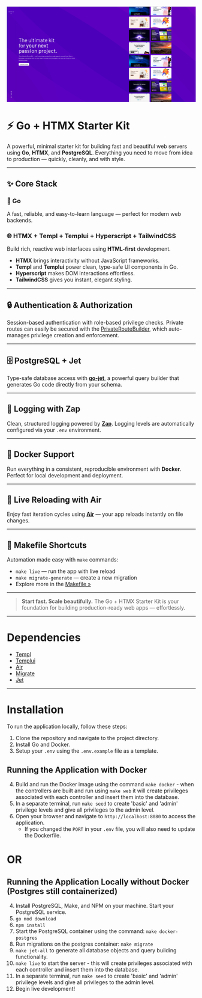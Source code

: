 ![webpage](https://github.com/carsonkrueger/go-htmx-starter/blob/main/webpage.png)

# ⚡ Go + HTMX Starter Kit

A powerful, minimal starter kit for building fast and beautiful web servers using **Go**, **HTMX**, and **PostgreSQL**.
Everything you need to move from idea to production — quickly, cleanly, and with style.

---

## ✨ Core Stack

### 🐹 Go
A fast, reliable, and easy-to-learn language — perfect for modern web backends.

### 🌐 HTMX + Templ + Templui + Hyperscript + TailwindCSS
Build rich, reactive web interfaces using **HTML-first** development.
- **HTMX** brings interactivity without JavaScript frameworks.
- **Templ** and **Templui** power clean, type-safe UI components in Go.
- **Hyperscript** makes DOM interactions effortless.
- **TailwindCSS** gives you instant, elegant styling.

---

## 🔒 Authentication & Authorization
Session-based authentication with role-based privilege checks.
Private routes can easily be secured with the [PrivateRouteBuilder](https://github.com/carsonkrueger/go-htmx-starter/blob/main/internal/builders/router.go), which auto-manages privilege creation and enforcement.

---

## 🗄️ PostgreSQL + Jet
Type-safe database access with **[go-jet](https://github.com/go-jet/jet)**, a powerful query builder that generates Go code directly from your schema.

---

## 🧾 Logging with Zap
Clean, structured logging powered by **[Zap](https://github.com/uber-go/zap)**.
Logging levels are automatically configured via your `.env` environment.

---

## 🐳 Docker Support
Run everything in a consistent, reproducible environment with **Docker**.
Perfect for local development and deployment.

---

## 🔁 Live Reloading with Air
Enjoy fast iteration cycles using **[Air](https://github.com/air-verse/air)** — your app reloads instantly on file changes.

---

## 🧰 Makefile Shortcuts
Automation made easy with `make` commands:
- `make live` — run the app with live reload
- `make migrate-generate` — create a new migration
- Explore more in the [Makefile »](https://github.com/carsonkrueger/go-htmx-starter/blob/main/Makefile)

---

> **Start fast. Scale beautifully.**
> The Go + HTMX Starter Kit is your foundation for building production-ready web apps — effortlessly.

---

# Dependencies
- [Templ](https://templ.guide)
- [Templui](https://templui.io)
- [Air](https://github.com/air-verse/air)
- [Migrate](https://github.com/golang-migrate/migrate)
- [Jet](https://github.com/go-jet/jet)

---

# Installation
To run the application locally, follow these steps:

1. Clone the repository and navigate to the project directory.
2. Install Go and Docker.
3. Setup your `.env` using the `.env.example` file as a template.

## Running the Application with Docker

4. Build and run the Docker image using the command `make docker` - when the controllers are built and run using `make web` it will create privileges associated with each controller and insert them into the database.
5. In a separate terminal, run `make seed` to create 'basic' and 'admin' privilege levels and give all privileges to the admin level.
6. Open your browser and navigate to `http://localhost:8080` to access the application.
    - If you changed the `PORT` in your `.env` file, you will also need to update the Dockerfile.

# OR

## Running the Application Locally without Docker (Postgres still containerized)
4. Install PostgreSQL, Make, and NPM on your machine. Start your PostgreSQL service.
5. `go mod download`
6. `npm install`
7. Start the PostgreSQL container using the command: `make docker-postgres`
8. Run migrations on the postgres container: `make migrate`
9. `make jet-all` to generate all database objects and query building functionality.
10. `make live` to start the server - this will create privileges associated with each controller and insert them into the database.
11. In a separate terminal, run `make seed` to create 'basic' and 'admin' privilege levels and give all privileges to the admin level.
12. Begin live development!
